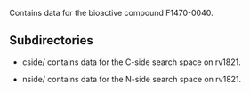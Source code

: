 Contains data for the bioactive compound F1470-0040.

## Subdirectories

- cside/ contains data for the C-side search space on rv1821.

- nside/ contains data for the N-side search space on rv1821.

